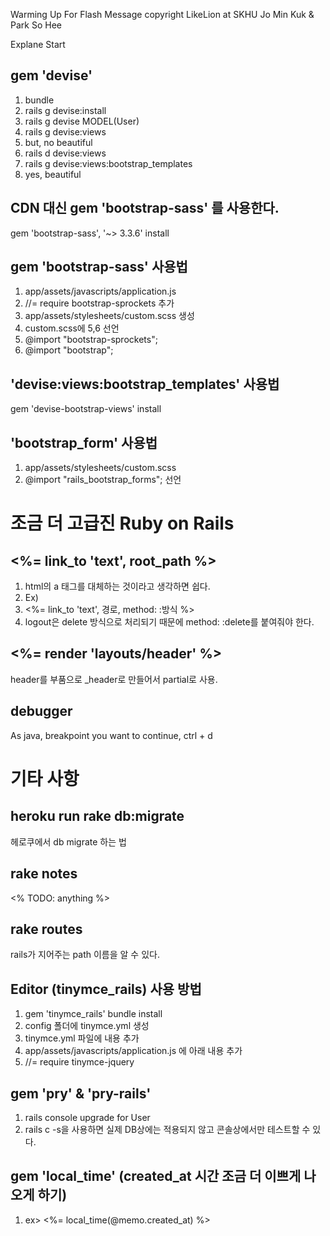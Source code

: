 Warming Up For Flash Message
copyright LikeLion at SKHU
Jo Min Kuk & Park So Hee

Explane Start

## gem 'devise'
1. bundle
2. rails g devise:install
3. rails g devise MODEL(User)
4. rails g devise:views
5. but, no beautiful
6. rails d devise:views
7. rails g devise:views:bootstrap_templates
8. yes, beautiful

## CDN 대신 gem 'bootstrap-sass' 를 사용한다.
gem 'bootstrap-sass', '~> 3.3.6' install

## gem 'bootstrap-sass' 사용법
1. app/assets/javascripts/application.js
2. //= require bootstrap-sprockets 추가
3. app/assets/stylesheets/custom.scss 생성
4. custom.scss에 5,6 선언
5. @import "bootstrap-sprockets";
6. @import "bootstrap";

## 'devise:views:bootstrap_templates' 사용법
gem 'devise-bootstrap-views' install

## 'bootstrap_form' 사용법
1. app/assets/stylesheets/custom.scss
2. @import "rails_bootstrap_forms"; 선언


# 조금 더 고급진 Ruby on Rails
## <%= link_to 'text', root_path %>
1. html의 a 태그를 대체하는 것이라고 생각하면 쉽다.
2. Ex)
3. <%= link_to 'text', 경로, method: :방식 %>
4. logout은 delete 방식으로 처리되기 때문에 method: :delete를 붙여줘야 한다.

## <%= render 'layouts/header' %>
header를 부품으로 _header로 만들어서 partial로 사용.

## debugger
As java, breakpoint
you want to continue, ctrl + d



# 기타 사항
## heroku run rake db:migrate
헤로쿠에서 db migrate 하는 법

## rake notes
<% TODO: anything %>

## rake routes
rails가 지어주는 path 이름을 알 수 있다.

## Editor (tinymce_rails) 사용 방법
1. gem 'tinymce_rails' bundle install
2. config 폴더에 tinymce.yml 생성
3. tinymce.yml 파일에 내용 추가
4. app/assets/javascripts/application.js 에 아래 내용 추가
5. //= require tinymce-jquery

## gem 'pry' & 'pry-rails'
1. rails console upgrade for User
2. rails c -s을 사용하면 실제 DB상에는 적용되지 않고 콘솔상에서만 테스트할 수 있다.

## gem 'local_time' (created_at 시간 조금 더 이쁘게 나오게 하기)
1. ex> <%= local_time(@memo.created_at) %>